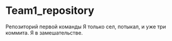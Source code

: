 # Team1_repository
Репозиторий первой команды
Я только сел, потыкал, и уже три коммита. Я в замешательстве.
